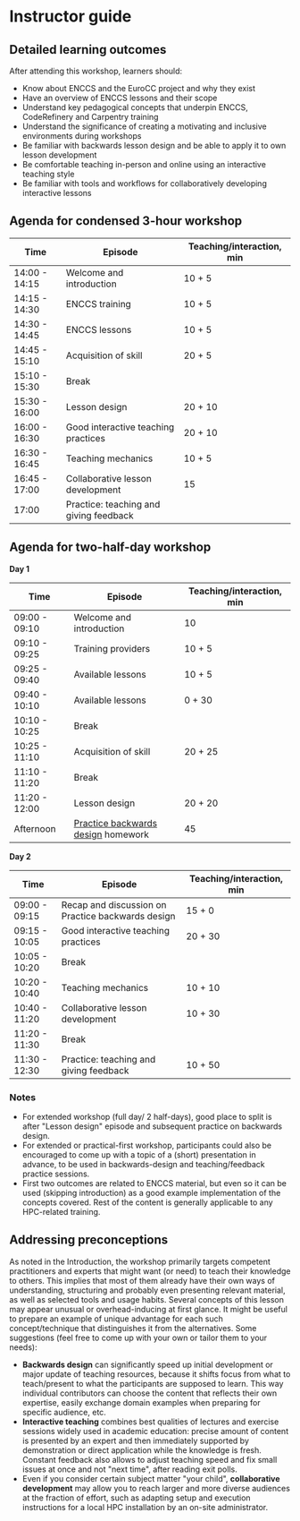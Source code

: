 # Instructor guide

## Detailed learning outcomes

After attending this workshop, learners should:
- Know about ENCCS and the EuroCC project and why they exist
- Have an overview of ENCCS lessons and their scope
- Understand key pedagogical concepts that underpin ENCCS, CodeRefinery and Carpentry training
- Understand the significance of creating a motivating and inclusive environments during workshops
- Be familiar with backwards lesson design and be able to apply it to own lesson development
- Be comfortable teaching in-person and online using an interactive teaching style
- Be familiar with tools and workflows for collaboratively developing interactive lessons


## Agenda for condensed 3-hour workshop

| Time | Episode | Teaching/interaction, min |
| ---- | ------- | ------------------------- |
| 14:00 - 14:15 | Welcome and introduction |10 +  5| 
| 14:15 - 14:30 | ENCCS training |10 +  5| 
| 14:30 - 14:45 | ENCCS lessons |10 +  5| 
| 14:45 - 15:10 | Acquisition of skill |20 +  5| 
| 15:10 - 15:30 | Break |  |
| 15:30 - 16:00 | Lesson design |20 + 10| 
| 16:00 - 16:30 | Good interactive teaching practices |20 + 10| 
| 16:30 - 16:45 | Teaching mechanics |10 +  5|
| 16:45 - 17:00 | Collaborative lesson development |15|
| 17:00 | Practice: teaching and giving feedback | |

## Agenda for  two-half-day workshop

**Day 1**

| Time | Episode | Teaching/interaction, min |
| ---- | ------- | ------------------------- |
| 09:00 - 09:10 | Welcome and introduction |10| 
| 09:10 - 09:25 | Training providers |10 +  5| 
| 09:25 - 09:40 | Available lessons |10 +  5| 
| 09:40 - 10:10 | Available lessons |0 + 30| 
| 10:10 - 10:25 | Break |  |
| 10:25 - 11:10 | Acquisition of skill |20 +  25| 
| 11:10 - 11:20 | Break |  |
| 11:20 - 12:00 | Lesson design |20 + 20|
| Afternoon | [Practice backwards design](https://enccs.github.io/instructor-training/lesson-design/#practice-backwards-design) homework | 45 | 

**Day 2**

| Time | Episode | Teaching/interaction, min |
| ---- | ------- | ------------------------- |
| 09:00 - 09:15 | Recap and discussion on Practice backwards design | 15 + 0 |
| 09:15 - 10:05 | Good interactive teaching practices |20 + 30| 
| 10:05 - 10:20 | Break |  |
| 10:20 - 10:40 | Teaching mechanics |10 +  10|
| 10:40 - 11:20 | Collaborative lesson development |10 + 30|
| 11:20 - 11:30 | Break |  |
| 11:30 - 12:30 | Practice: teaching and giving feedback | 10 + 50 |


### Notes

- For extended workshop (full day/ 2 half-days), good place to split is after "Lesson design" episode and subsequent practice on backwards design.
- For extended or practical-first workshop, participants could also be encouraged to come up with a topic of a (short) presentation in advance, to be used in backwards-design and teaching/feedback practice sessions.
- First two outcomes are related to ENCCS material, but even so it can be used (skipping introduction) as a good example implementation of the concepts covered. Rest of the content is generally applicable to any HPC-related training.


## Addressing preconceptions

As noted in the Introduction, the workshop primarily targets competent practitioners and experts that might want (or need) to teach their knowledge to others. This implies that most of them already have their own ways of understanding, structuring and probably even presenting relevant material, as well as selected tools and usage habits. Several concepts of this lesson may appear unusual or overhead-inducing at first glance.
It might be useful to prepare an example of unique advantage for each such concept/technique that distinguishes it from the alternatives. Some suggestions (feel free to come up with your own or tailor them to your needs):
- **Backwards design** can significantly speed up initial development or major update of teaching resources, because it shifts focus from what to teach/present to what the participants are supposed to learn. This way individual contributors can choose the content that reflects their own expertise, easily exchange domain examples when preparing for specific audience, etc.
- **Interactive teaching** combines best qualities of lectures and exercise sessions widely used in academic education: precise amount of content is presented by an expert and then immediately supported by demonstration or direct application while the knowledge is fresh. Constant feedback also allows to adjust teaching speed and fix small issues at once and not "next time", after reading exit polls.
- Even if you consider certain subject matter "your child", **collaborative development** may allow you to reach larger and more diverse audiences at the fraction of effort, such as adapting setup and execution instructions for a local HPC installation by an on-site administrator.


